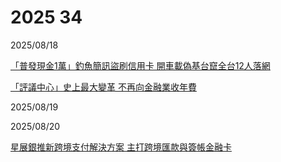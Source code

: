 # 2025 34

2025/08/18

[「普發現金1萬」釣魚簡訊盜刷信用卡 開車載偽基台竄全台12人落網](https://udn.com/news/story/124490/8946886)

[「評議中心」史上最大變革 不再向金融業收年費](https://ec.ltn.com.tw/article/breakingnews/5148024)

2025/08/19

2025/08/20

[星展銀推新跨境支付解決方案 主打跨境匯款與簽帳金融卡](https://ec.ltn.com.tw/article/breakingnews/5150810)